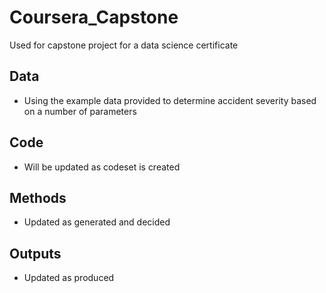 # Coursera_Capstone
Used for capstone project for a data science certificate

## Data
- Using the example data provided to determine accident severity based on a number of parameters 

## Code
- Will be updated as codeset is created

## Methods
- Updated as generated and decided

## Outputs
- Updated as produced
